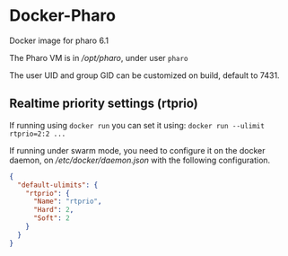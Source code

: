 # Docker-Pharo

Docker image for pharo 6.1

The Pharo VM is in _/opt/pharo_, under user `pharo`

The user UID and group GID can be customized on build, default to 7431.

## Realtime priority settings (rtprio)

If running using `docker run` you can set it using:
`docker run --ulimit rtprio=2:2 ...`

If running under swarm mode, you need to configure it on the docker daemon, on
_/etc/docker/daemon.json_ with the following configuration.

```json
{
  "default-ulimits": {
    "rtprio": {
      "Name": "rtprio",
      "Hard": 2,
      "Soft": 2
    }
  }
}
```
